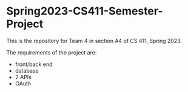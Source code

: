 # Spring2023-CS411-Semester-Project

This is the repository for Team 4 in section A4 of CS 411, Spring 2023.

The requirements of the project are: 
- front/back end
- database
- 2 APIs
- OAuth
